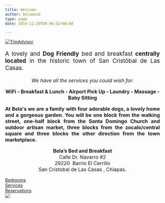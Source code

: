```yaml
---
title: Welcome
author: belawood
type: page
date: 2014-11-29T00:46:51+00:00

---
```

<div class="row1">
<div class="col1">
<a href="https://www.tripadvisor.com/Hotel_Review-g150802-d600435-Reviews-Bela_s_B_B-San_Cristobal_de_las_Casas_Southern_Mexico.html" target="_blank" rel="noopener"><img src="https://www.tripadvisor.com/img/cdsi/img2/awards/tchotel_2019_L_R-11655-2.jpg" alt="TripAdvisor" /></a>
</div>
<div class="col2">
<p style="text-align: justify; font-size: 14pt;">A lovely and <strong>Dog Friendly</strong> bed and breakfast <strong>centrally located</strong> in the historic town of San Cristóbal de Las Casas.
</p>
<p style="text-align: center; font-size: 12pt;"><em>We have all the services you could wish for:</em>
</p>
<p style="text-align: center;font-size: 12pt;"><strong>WiFi - Breakfast & Lunch - Airport Pick Up - Laundry - Massage - Baby Sitting</strong>
</p>
<p style="text-align: justify;font-size: 12pt;"><strong>At Bela's we are a family with four adorable dogs, a lovely home and a gorgeous garden. You will be one block from the walking street, one-half block from the Santa Domingo Church and outdoor artisan market, three blocks from the zocalo/central square and three blocks the other direction from the town marketplace.</strong>
</p>
<p style="text-align: center;font-size: 12pt;"><strong>Bela’s Bed and Breakfast</strong><br />
Calle Dr. Navarro #2<br /> 29220  Barrio El Cerrillo<br /> San Cristobal de Las Casas , Chiapas.
</p>
</div>
<div class="col3">
<div class="button-obj button-bedrooms">
<a href="http://belasbandb.com/bedrooms/" target="_self" class="motopress-btn motopress-btn-rounded motopress-btn-icon-indent-small motopress-btn-color-olive-garden motopress-btn-size-middle motopress-btn-full-width"><i class="fa fa-bed motopress-btn-icon-align-left"></i>Bedrooms</a>
</div>
<div class="button-obj button-services">
<a href="http://belasbandb.com/services/" target="_self" class="motopress-btn motopress-btn-rounded motopress-btn-color-warm motopress-btn-size-middle motopress-btn-icon-indent-middle motopress-btn-full-width"><i class="fa fa-coffee motopress-btn-icon-align-left"></i>Services</a>
</div>
<div class="button-obj button-reservations">
<a href="http://belasbandb.com/reservations/" target="_self" class="motopress-btn motopress-btn-size-middle motopress-btn-rounded motopress-btn-icon-indent-small motopress-btn-color-hot-summer motopress-btn-full-width"><i class="fa fa-book motopress-btn-icon-align-left"></i>Reservations</a>
</div>
<div class="code-obj">
<img src="/2017/07/dogfriendly-1.png")
</div>
</div>
</div>